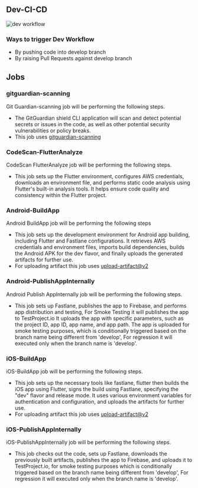 ## Dev-CI-CD
![dev workflow](https://github.com/REAN-Foundation/rean-health-guru-app/blob/feature/flow_documentation/res/images/release_docs_images/DevWorkflow.png?raw=true)

### Ways to trigger Dev Workflow

* By pushing code into develop branch
* By raising Pull Requests against develop branch

## Jobs

### gitguardian-scanning

Git Guardian-scanning job will be performing the following steps.

* The GitGuardian shield CLI application will scan and detect potential secrets or issues in the code, as well as other potential security vulnerabilities or policy breaks.
* This job uses [gitguardian-scanning](https://github.com/GitGuardian/ggshield-action)

### CodeScan-FlutterAnalyze

CodeScan FlutterAnalyze job will be performing the following steps.

* This job sets up the Flutter environment, configures AWS credentials, downloads an environment file, and performs static code analysis using Flutter's built-in analysis tools. It helps ensure code quality and consistency within the Flutter project.

### Android-BuildApp

Android BuildApp job will be performing the following steps

* This job sets up the development environment for Android app building, including Flutter and Fastlane configurations. It retrieves AWS credentials and environment files, imports build dependencies, builds the Android APK for the dev flavor, and finally uploads the generated artifacts for further use.
* For uploading artifact this job uses [upload-artifact@v2](https://github.com/marketplace/actions/upload-a-build-artifact)

### Android-PublishAppInternally

Android Publish AppInternally job will be performing the following steps. 

* This job sets up Fastlane, publishes the app to Firebase, and performs app distribution and testing, For Smoke Testing it will publishes the app to TestProject.io It uploads the app with specific parameters, such as the project ID, app ID, app name, and app path. The app is uploaded for smoke testing purposes, which is conditionally triggered based on the branch name being different from 'develop', For regression it will executed only when the branch name is 'develop'.

### iOS-BuildApp

iOS-BuildApp job will be performing the following steps. 
 
* This job sets up the necessary tools like fastlane, flutter then builds the iOS app using Flutter, signs the build using Fastlane, specifying the "dev" flavor and release mode. It uses various environment variables for authentication and configuration, and uploads the artifacts for further use.
* For uploading artifact this job uses [upload-artifact@v2](https://github.com/marketplace/actions/upload-a-build-artifact)

### iOS-PublishAppInternally

iOS-PublishAppInternally job will be performing the following steps.

* This job checks out the code, sets up Fastlane, downloads the previously built artifacts, publishes the app to Firebase, and uploads it to TestProject.io, for smoke testing purposes which is conditionally triggered based on the branch name being different from 'develop', For regression it will executed only when the branch name is 'develop'.






 
 
 
 
